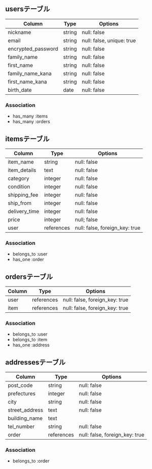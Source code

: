 ## usersテーブル

| Column                  | Type   | Options                   |
|-------------------------|--------|---------------------------|
| nickname                | string | null: false               |
| email                   | string | null: false, unique: true |
| encrypted_password      | string | null: false               |
| family_name             | string | null: false               |
| first_name              | string | null: false               |
| family_name_kana        | string | null: false               |
| first_name_kana         | string | null: false               |
| birth_date              | date   | null: false               |



### Association
- has_many :items
- has_many :orders


## itemsテーブル

| Column        | Type       | Options                        |
|---------------|------------|--------------------------------|
| item_name     | string     | null: false                    |
| item_details  | text       | null: false                    |
| category      | integer    | null: false                    |
| condition     | integer    | null: false                    |
| shipping_fee  | integer    | null: false                    |
| ship_from     | integer    | null: false                    |
| delivery_time | integer    | null: false                    |
| price         | integer    | null; false                    |
| user          | references | null: false, foreign_key: true |


### Association
- belongs_to :user
- has_one :order


## ordersテーブル

| Column | Type       | Options                        |
|--------|------------|--------------------------------|
| user   | references | null: false, foreign_key: true |
| item   | references | null: false, foreign_key: true |



### Association
- belongs_to :user
- belongs_to :item
- has_one :address



## addressesテーブル

| Column         | Type       | Options                        |
|----------------|------------|--------------------------------|
| post_code      | string     | null: false                    |
| prefectures    | integer    | null: false                    |
| city           | string     | null: false                    |
| street_address | text       | null: false                    |
| building_name  | text       |                                |
| tel_number     | string     | null: false                    |
| order          | references | null: false, foreign_key: true |

### Association
- belongs_to :order